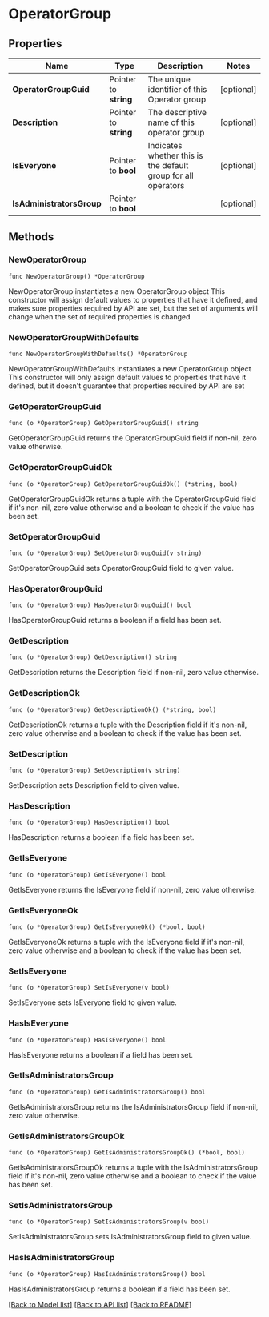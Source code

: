 # OperatorGroup

## Properties

Name | Type | Description | Notes
------------ | ------------- | ------------- | -------------
**OperatorGroupGuid** | Pointer to **string** | The unique identifier of this Operator group | [optional] 
**Description** | Pointer to **string** | The descriptive name of this operator group | [optional] 
**IsEveryone** | Pointer to **bool** | Indicates whether this is the default group for all operators | [optional] 
**IsAdministratorsGroup** | Pointer to **bool** |  | [optional] 

## Methods

### NewOperatorGroup

`func NewOperatorGroup() *OperatorGroup`

NewOperatorGroup instantiates a new OperatorGroup object
This constructor will assign default values to properties that have it defined,
and makes sure properties required by API are set, but the set of arguments
will change when the set of required properties is changed

### NewOperatorGroupWithDefaults

`func NewOperatorGroupWithDefaults() *OperatorGroup`

NewOperatorGroupWithDefaults instantiates a new OperatorGroup object
This constructor will only assign default values to properties that have it defined,
but it doesn't guarantee that properties required by API are set

### GetOperatorGroupGuid

`func (o *OperatorGroup) GetOperatorGroupGuid() string`

GetOperatorGroupGuid returns the OperatorGroupGuid field if non-nil, zero value otherwise.

### GetOperatorGroupGuidOk

`func (o *OperatorGroup) GetOperatorGroupGuidOk() (*string, bool)`

GetOperatorGroupGuidOk returns a tuple with the OperatorGroupGuid field if it's non-nil, zero value otherwise
and a boolean to check if the value has been set.

### SetOperatorGroupGuid

`func (o *OperatorGroup) SetOperatorGroupGuid(v string)`

SetOperatorGroupGuid sets OperatorGroupGuid field to given value.

### HasOperatorGroupGuid

`func (o *OperatorGroup) HasOperatorGroupGuid() bool`

HasOperatorGroupGuid returns a boolean if a field has been set.

### GetDescription

`func (o *OperatorGroup) GetDescription() string`

GetDescription returns the Description field if non-nil, zero value otherwise.

### GetDescriptionOk

`func (o *OperatorGroup) GetDescriptionOk() (*string, bool)`

GetDescriptionOk returns a tuple with the Description field if it's non-nil, zero value otherwise
and a boolean to check if the value has been set.

### SetDescription

`func (o *OperatorGroup) SetDescription(v string)`

SetDescription sets Description field to given value.

### HasDescription

`func (o *OperatorGroup) HasDescription() bool`

HasDescription returns a boolean if a field has been set.

### GetIsEveryone

`func (o *OperatorGroup) GetIsEveryone() bool`

GetIsEveryone returns the IsEveryone field if non-nil, zero value otherwise.

### GetIsEveryoneOk

`func (o *OperatorGroup) GetIsEveryoneOk() (*bool, bool)`

GetIsEveryoneOk returns a tuple with the IsEveryone field if it's non-nil, zero value otherwise
and a boolean to check if the value has been set.

### SetIsEveryone

`func (o *OperatorGroup) SetIsEveryone(v bool)`

SetIsEveryone sets IsEveryone field to given value.

### HasIsEveryone

`func (o *OperatorGroup) HasIsEveryone() bool`

HasIsEveryone returns a boolean if a field has been set.

### GetIsAdministratorsGroup

`func (o *OperatorGroup) GetIsAdministratorsGroup() bool`

GetIsAdministratorsGroup returns the IsAdministratorsGroup field if non-nil, zero value otherwise.

### GetIsAdministratorsGroupOk

`func (o *OperatorGroup) GetIsAdministratorsGroupOk() (*bool, bool)`

GetIsAdministratorsGroupOk returns a tuple with the IsAdministratorsGroup field if it's non-nil, zero value otherwise
and a boolean to check if the value has been set.

### SetIsAdministratorsGroup

`func (o *OperatorGroup) SetIsAdministratorsGroup(v bool)`

SetIsAdministratorsGroup sets IsAdministratorsGroup field to given value.

### HasIsAdministratorsGroup

`func (o *OperatorGroup) HasIsAdministratorsGroup() bool`

HasIsAdministratorsGroup returns a boolean if a field has been set.


[[Back to Model list]](../README.md#documentation-for-models) [[Back to API list]](../README.md#documentation-for-api-endpoints) [[Back to README]](../README.md)


